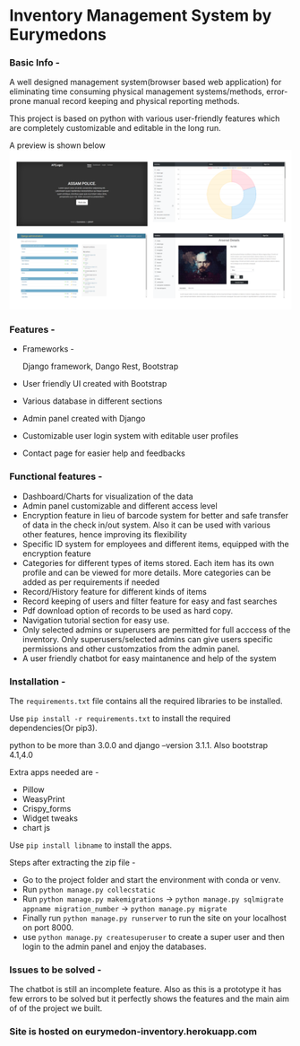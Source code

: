 # Inventory Management System by Eurymedons

### Basic Info - 
A well designed management system(browser based web application) for eliminating time consuming physical management systems/methods, error-prone manual record keeping and physical reporting methods.

This project is based on python with  various user-friendly features which are completely customizable and editable in the long run.

A preview is shown below
![Image Preview](https://github.com/codesbyN/Inventory-image-Eurymedon/blob/master/SS1.png "Image Preview")
### Features -
  * Frameworks -
  
       Django framework, Dango Rest, Bootstrap
  * User friendly UI created with Bootstrap 
  * Various database in different sections
  * Admin panel created with Django
  * Customizable user login system with  editable user profiles
  * Contact page for easier help and feedbacks 
### Functional features -
  * Dashboard/Charts for visualization of the data 
  * Admin panel customizable and different access level
  * Encryption feature in lieu of barcode system for better and safe transfer of data in the check in/out system. Also it can be used with various other features, hence improving its flexibility
  * Specific ID system for employees and different items, equipped with the encryption feature
  * Categories for different types of items stored. Each item has its own profile and can be viewed for more details. More categories can be added as per requirements if needed
  * Record/History feature for different kinds of items 
  * Record keeping of users and filter feature for easy and fast searches
  * Pdf download option of records to be used as hard copy.
  * Navigation tutorial section for easy use.
  * Only selected admins or superusers are permitted for full acccess of the inventory. Only superusers/selected admins can give users specific permissions and other customzatios from the admin panel.
  * A user friendly chatbot for easy maintanence and help of the system
### Installation - 
The `requirements.txt` file contains all the required libraries to be installed.

Use `pip install -r requirements.txt` to install the required dependencies(Or pip3).

python to be more than 3.0.0 and django –version 3.1.1. Also bootstrap 4.1,4.0

Extra apps needed are -
  * Pillow 
  * WeasyPrint
  * Crispy_forms
  * Widget tweaks
  * chart js

 Use `pip install libname` to install the apps.
 
 Steps after extracting the zip file - 
  * Go to the project folder and start the environment with conda or venv.
  * Run `python manage.py collecstatic`
  * Run `python manage.py makemigrations` -> `python manage.py sqlmigrate appname migration_number` -> `python manage.py migrate`
  * Finally run `python manage.py runserver` to run the site on your localhost on port 8000.
  * use `python manage.py createsuperuser` to create a super user and then login to the admin panel and enjoy the databases.
  
  ### Issues to be solved -
  The chatbot is still an incomplete feature. Also as this is a prototype it has few errors to be solved but it perfectly shows the features and the main aim of of the project we built.
  
  ### Site is hosted on eurymedon-inventory.herokuapp.com
  

